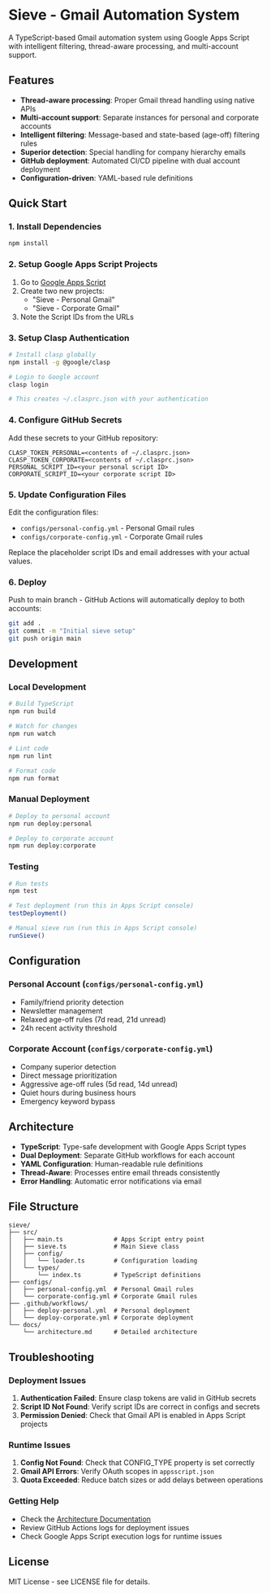 # Sieve - Gmail Automation System

A TypeScript-based Gmail automation system using Google Apps Script with intelligent filtering, thread-aware processing, and multi-account support.

## Features

- **Thread-aware processing**: Proper Gmail thread handling using native APIs
- **Multi-account support**: Separate instances for personal and corporate accounts
- **Intelligent filtering**: Message-based and state-based (age-off) filtering rules
- **Superior detection**: Special handling for company hierarchy emails
- **GitHub deployment**: Automated CI/CD pipeline with dual account deployment
- **Configuration-driven**: YAML-based rule definitions

## Quick Start

### 1. Install Dependencies

```bash
npm install
```

### 2. Setup Google Apps Script Projects

1. Go to [Google Apps Script](https://script.google.com)
2. Create two new projects:
   - "Sieve - Personal Gmail"
   - "Sieve - Corporate Gmail"
3. Note the Script IDs from the URLs

### 3. Setup Clasp Authentication

```bash
# Install clasp globally
npm install -g @google/clasp

# Login to Google account
clasp login

# This creates ~/.clasprc.json with your authentication
```

### 4. Configure GitHub Secrets

Add these secrets to your GitHub repository:

```
CLASP_TOKEN_PERSONAL=<contents of ~/.clasprc.json>
CLASP_TOKEN_CORPORATE=<contents of ~/.clasprc.json>
PERSONAL_SCRIPT_ID=<your personal script ID>
CORPORATE_SCRIPT_ID=<your corporate script ID>
```

### 5. Update Configuration Files

Edit the configuration files:
- `configs/personal-config.yml` - Personal Gmail rules
- `configs/corporate-config.yml` - Corporate Gmail rules

Replace the placeholder script IDs and email addresses with your actual values.

### 6. Deploy

Push to main branch - GitHub Actions will automatically deploy to both accounts:

```bash
git add .
git commit -m "Initial sieve setup"
git push origin main
```

## Development

### Local Development

```bash
# Build TypeScript
npm run build

# Watch for changes
npm run watch

# Lint code
npm run lint

# Format code
npm run format
```

### Manual Deployment

```bash
# Deploy to personal account
npm run deploy:personal

# Deploy to corporate account
npm run deploy:corporate
```

### Testing

```bash
# Run tests
npm test

# Test deployment (run this in Apps Script console)
testDeployment()

# Manual sieve run (run this in Apps Script console)
runSieve()
```

## Configuration

### Personal Account (`configs/personal-config.yml`)

- Family/friend priority detection
- Newsletter management
- Relaxed age-off rules (7d read, 21d unread)
- 24h recent activity threshold

### Corporate Account (`configs/corporate-config.yml`)

- Company superior detection
- Direct message prioritization
- Aggressive age-off rules (5d read, 14d unread)
- Quiet hours during business hours
- Emergency keyword bypass

## Architecture

- **TypeScript**: Type-safe development with Google Apps Script types
- **Dual Deployment**: Separate GitHub workflows for each account
- **YAML Configuration**: Human-readable rule definitions
- **Thread-Aware**: Processes entire email threads consistently
- **Error Handling**: Automatic error notifications via email

## File Structure

```
sieve/
├── src/
│   ├── main.ts              # Apps Script entry point
│   ├── sieve.ts             # Main Sieve class
│   ├── config/
│   │   └── loader.ts        # Configuration loading
│   └── types/
│       └── index.ts         # TypeScript definitions
├── configs/
│   ├── personal-config.yml  # Personal Gmail rules
│   └── corporate-config.yml # Corporate Gmail rules
├── .github/workflows/
│   ├── deploy-personal.yml  # Personal deployment
│   └── deploy-corporate.yml # Corporate deployment
└── docs/
    └── architecture.md      # Detailed architecture
```

## Troubleshooting

### Deployment Issues

1. **Authentication Failed**: Ensure clasp tokens are valid in GitHub secrets
2. **Script ID Not Found**: Verify script IDs are correct in configs and secrets
3. **Permission Denied**: Check that Gmail API is enabled in Apps Script projects

### Runtime Issues

1. **Config Not Found**: Check that CONFIG_TYPE property is set correctly
2. **Gmail API Errors**: Verify OAuth scopes in `appsscript.json`
3. **Quota Exceeded**: Reduce batch sizes or add delays between operations

### Getting Help

- Check the [Architecture Documentation](docs/architecture.md)
- Review GitHub Actions logs for deployment issues
- Check Google Apps Script execution logs for runtime issues

## License

MIT License - see LICENSE file for details.
